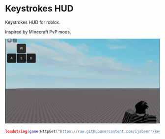 # Keystrokes HUD
Keystrokes HUD for roblox.

Inspired by Minecraft PvP mods.

![Header](preview.gif)

```lua
loadstring(game:HttpGet("https://raw.githubusercontent.com/ijsbeerr/keystrokes/main/main.lua", true))()
```
